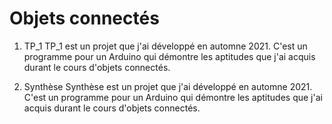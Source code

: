 # Objets connectés

1. TP_1
TP_1 est un projet que j'ai développé en automne 2021. C'est un programme pour un Arduino qui démontre les aptitudes que j'ai acquis durant le cours d'objets connectés.

2. Synthèse
Synthèse est un projet que j'ai développé en automne 2021. C'est un programme pour un Arduino qui démontre les aptitudes que j'ai acquis durant le cours d'objets connectés.